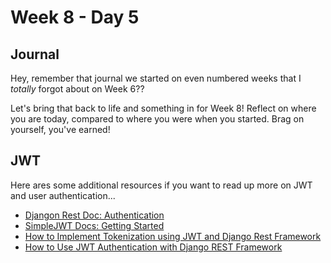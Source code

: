 # Week 8 - Day 5

## Journal

Hey, remember that journal we started on even numbered weeks that I _totally_ forgot about on Week 6??

Let's bring that back to life and something in for Week 8! Reflect on where you are today, compared to where you were when you started. Brag on yourself, you've earned!

## JWT

Here ares some additional resources if you want to read up more on JWT and user authentication...

* [Djangon Rest Doc: Authentication](https://www.django-rest-framework.org/api-guide/authentication/)
* [SimpleJWT Docs: Getting Started](https://django-rest-framework-simplejwt.readthedocs.io/en/latest/getting_started.html)
* [How to Implement Tokenization using JWT and Django Rest Framework](https://www.freecodecamp.org/news/how-to-use-jwt-and-django-rest-framework-to-get-tokens/)
* [How to Use JWT Authentication with Django REST Framework](https://simpleisbetterthancomplex.com/tutorial/2018/12/19/how-to-use-jwt-authentication-with-django-rest-framework.html)